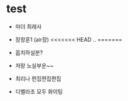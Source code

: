 # test

- 마더 최레사

- 장창훈1 (air장)
<<<<<<< HEAD
..
=======
- 옵치하실분?

- 저랑 노실부운~~

- 최리나 편집편집편집
- 디벨라조 모두 화이팅
